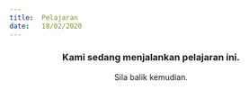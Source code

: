 ```yaml
---
title:  Pelajaran
date:   18/02/2020
---
```


### <center>Kami sedang menjalankan pelajaran ini.</center>
<center>Sila balik kemudian.</center>